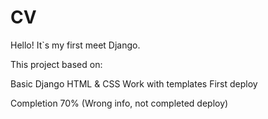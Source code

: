 # CV
Hello! It`s my first meet Django.

This project based on:
  
Basic Django
  HTML & CSS
  Work with templates
  First deploy

Completion 70% (Wrong info, not completed deploy)
